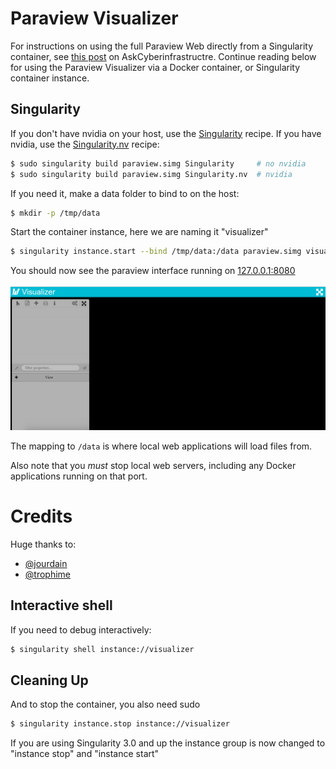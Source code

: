# Paraview Visualizer

For instructions on using the full Paraview Web directly from a Singularity container,
see [this post](https://ask.cyberinfrastructure.org/t/how-do-i-run-paraview-or-openfoam-on-an-hpc-resource/644/2)
on AskCyberinfrastructre. Continue reading below for using the Paraview Visualizer
via a Docker container, or Singularity container instance.

## Singularity
If you don't have nvidia on your host, use the [Singularity](Singularity) recipe. If you have
nvidia, use the [Singularity.nv](Singularity.nv) recipe:

```bash
$ sudo singularity build paraview.simg Singularity     # no nvidia
$ sudo singularity build paraview.simg Singularity.nv  # nvidia
```

If you need it, make a data folder to bind to on the host:

```bash
$ mkdir -p /tmp/data
```
Start the container instance, here we are naming it "visualizer"

```bash
$ singularity instance.start --bind /tmp/data:/data paraview.simg visualizer
```

You should now see the paraview interface running on [127.0.0.1:8080](http://127.0.0.1:8080)

![img/visualizer.png](img/visualizer.png)

The mapping to `/data` is where local web applications will load files from.

Also note that you *must* stop local web servers, including any Docker applications
running on that port.

# Credits
  Huge thanks to:

  - [@jourdain](https://github.com/jourdain)
  - [@trophime](https://github.com/trophime)


## Interactive shell

If you need to debug interactively:


```bash
$ singularity shell instance://visualizer
```

## Cleaning Up

And to stop the container, you also need sudo

```bash
$ singularity instance.stop instance://visualizer
```

If you are using Singularity 3.0 and up the instance group is now changed 
to "instance stop" and "instance start"
